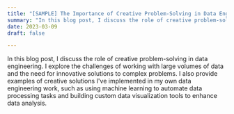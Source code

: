 ```yaml
---
title: "[SAMPLE] The Importance of Creative Problem-Solving in Data Engineering"
summary: "In this blog post, I discuss the role of creative problem-solving in data engineering. I explore the challenges of working with large volumes of data and the need for innovative solutions to complex problems. I also provide examples of creative solutions I've implemented in my own data engineering work, such as using machine learning to automate data processing tasks and building custom data visualization tools to enhance data analysis."
date: 2023-03-09
draft: false

---
```


In this blog post, I discuss the role of creative problem-solving in data engineering. I explore the challenges of working with large volumes of data and the need for innovative solutions to complex problems. I also provide examples of creative solutions I've implemented in my own data engineering work, such as using machine learning to automate data processing tasks and building custom data visualization tools to enhance data analysis.
